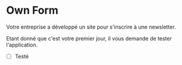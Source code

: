 # Own Form

Votre entreprise a développé un site pour s'inscrire à une newsletter.

Etant donné que c'est votre premier jour, il vous demande de tester l'application.

- [ ] Testé 